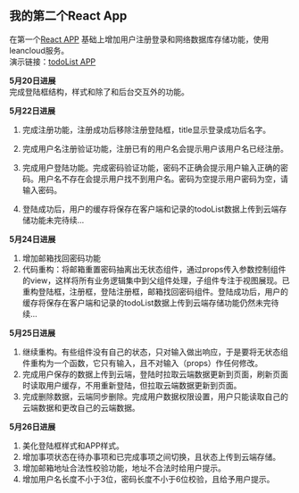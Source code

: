 ## 我的第二个React App
在第一个[React APP](https://github.com/limianhust/React1) 基础上增加用户注册登录和网络数据库存储功能，使用leancloud服务。<br>
演示链接：[todoList APP](https://limianhust.github.io/React2/build/index)

**5月20日进展** <br>
完成登陆框结构，样式和除了和后台交互外的功能。<br>

**5月22日进展** <br>
1. 完成注册功能，注册成功后移除注册登陆框，title显示登录成功后名字。

2. 完成用户名注册验证功能，注册已有的用户名会提示用户该用户名已经注册。

3. 完成用户登陆功能。完成密码验证功能，密码不正确会提示用户输入正确的密码。用户名不存在会提示用户找不到用户名。密码为空提示用户密码为空，请输入密码。

4.  登陆成功后，用户的缓存将保存在客户端和记录的todoList数据上传到云端存储功能未完待续...

**5月24日进展** <br>
1. 增加邮箱找回密码功能
2. 代码重构：将邮箱重置密码抽离出无状态组件，通过props传入参数控制组件的view，这样将所有业务逻辑集中到父组件处理，子组件专注于视图展现。已重构登陆框，注册框，登陆注册框，邮箱找回密码组件。登陆成功后，用户的缓存将保存在客户端和记录的todoList数据上传到云端存储功能仍然未完待续...

**5月25日进展** <br>
1. 继续重构。有些组件没有自己的状态，只对输入做出响应，于是要将无状态组件重构为一个函数，它只有输入，且不对输入（props）作任何修改。
2. 完成用户保存的数据上传到云端，登陆时拉取云端数据更新到页面，刷新页面时读取用户缓存，不用重新登陆，但拉取云端数据更新到页面。
3. 完成删除数据，云端同步删除。完成用户数据权限设置，用户只能读取自己的云端数据和更改自己的云端数据。<br>

**5月26日进展** <br>
1. 美化登陆框样式和APP样式。
2. 增加事项状态在待办事项和已完成事项之间切换，且状态上传到云端存储。
3. 增加邮箱地址合法性校验功能，地址不合法时给用户提示。
4. 增加用户名长度不小于3位，密码长度不小于6位校验，且给予用户提示。